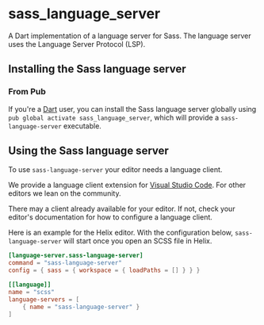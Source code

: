 # sass_language_server

A Dart implementation of a language server for Sass. The language server uses the Language Server Protocol (LSP).

## Installing the Sass language server

### From Pub

<!-- Assuming this is how it will be -->

If you're a [Dart](https://dart.dev/get-dart) user, you can install the Sass language server globally using `pub global activate sass_language_server`, which will provide a `sass-language-server` executable.

## Using the Sass language server

To use `sass-language-server` your editor needs a language client.

We provide a language client extension for [Visual Studio Code](https://github.com/sass/dart-sass-language-server/tree/main/extension). For other editors we lean on the community.

There may a client already available for your editor. If not, check your editor's documentation for how to configure a language client.

Here is an example for the Helix editor. With the configuration below, `sass-language-server` will start once you open an SCSS file in Helix.

```toml
[language-server.sass-language-server]
command = "sass-language-server"
config = { sass = { workspace = { loadPaths = [] } } }

[[language]]
name = "scss"
language-servers = [
    { name = "sass-language-server" }
]
```
